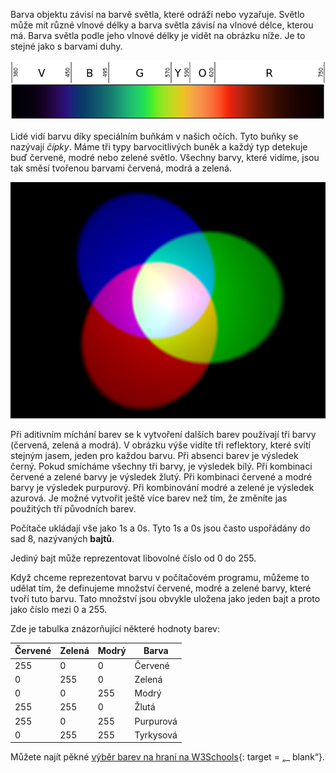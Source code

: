 Barva objektu závisí na barvě světla, které odráží nebo vyzařuje. Světlo může mít různé vlnové délky a barva světla závisí na vlnové délce, kterou má. Barva světla podle jeho vlnové délky je vidět na obrázku níže. Je to stejné jako s barvami duhy.

![Viditelné spektrum](images/linear-visible-spectrum.png)

Lidé vidí barvu díky speciálním buňkám v našich očích. Tyto buňky se nazývají *čípky*. Máme tři typy barvocitlivých buněk a každý typ detekuje buď červené, modré nebo zelené světlo. Všechny barvy, které vidíme, jsou tak směsí tvořenou barvami červená, modrá a zelená.

![Míchání barvy aditiva](images/additive-colour-mixing.png)

Při aditivním míchání barev se k vytvoření dalších barev používají tři barvy (červená, zelená a modrá). V obrázku výše vidíte tři reflektory, které svítí stejným jasem, jeden pro každou barvu. Při absenci barev je výsledek černý. Pokud smícháme všechny tři barvy, je výsledek bílý. Při kombinaci červené a zelené barvy je výsledek žlutý. Při kombinaci červené a modré barvy je výsledek purpurový. Při kombinování modré a zelené je výsledek azurová. Je možné vytvořit ještě více barev než tím, že změníte jas použitých tří původních barev.

Počítače ukládají vše jako 1s a 0s. Tyto 1s a 0s jsou často uspořádány do sad 8, nazývaných **bajtů**.

Jediný bajt může reprezentovat libovolné číslo od 0 do 255.

Když chceme reprezentovat barvu v počítačovém programu, můžeme to udělat tím, že definujeme množství červené, modré a zelené barvy, které tvoří tuto barvu. Tato množství jsou obvykle uložena jako jeden bajt a proto jako číslo mezi 0 a 255.

Zde je tabulka znázorňující některé hodnoty barev:

| Červené | Zelená | Modrý | Barva     |
| ------- | ------ | ----- | --------- |
| 255     | 0      | 0     | Červené   |
| 0       | 255    | 0     | Zelená    |
| 0       | 0      | 255   | Modrý     |
| 255     | 255    | 0     | Žlutá     |
| 255     | 0      | 255   | Purpurová |
| 0       | 255    | 255   | Tyrkysová |

Můžete najít pěkné [výběr barev na hraní na W3Schools](https://www.w3schools.com/colors/colors_rgb.asp){: target = „_ blank“}.